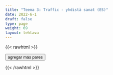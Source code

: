 ```yaml
---
title: "Teema 3: Traffic - yhdistä sanat (ES)"
date: 2022-6-1
draft: false
type: page
weight: 69
layout: tehtava
---
```

{{< rawhtml >}}
<link rel="stylesheet" type="text/css" href="/css/yhdistely.css"/>
<div id="nappulat">
<button id="lisaa">
agregar más pares
</button>
</div>
<div id="kaikki"></div>
<div id="tehtava" class="grid grid-cols-2">
 <div><ul id="terms"> </ul></div>
 <div><ul id="defs"> </ul></div>

</div>


<script> 
 
 //Execute a JavaScript immediately after a page has been loaded
window.onload = function() {

  //Data for terms and definitions. This can be stored in a separate .js file, in a JSON file or here in the main file
     var data = {
       terms: [{
        
         index: 0, text: 'freight train'
    }, { index: 1, text: 'high-speed rail'
    }, { index: 2, text: 'lorry (BrE), truck (AmE)'
    }, { index: 3, text: 'regional / commuter / local train'
    }, { index: 4, text: 'tram'
    }, { index: 5, text: 'underground (BrE), subway (AmE)'
    }, { index: 6, text: 'vehicle'
    }, { index: 7, text: 'biker'
    }, { index: 8, text: 'co-driver'
    }, { index: 9, text: 'commuter'
    }, { index: 10, text: 'cyclist'
    }, { index: 11, text: 'motorist'
    }, { index: 12, text: 'passenger'
    }, { index: 13, text: 'pedestrian'
    }, { index: 14, text: 'traffic warden'
    }, { index: 15, text: 'accelerate'
    }, { index: 16, text: 'annual inspection, vehicle safety inspection, MOT (Ministry of Safety test)'
    }, { index: 17, text: 'annual vehicle tax'
    }, { index: 18, text: 'aviation'
    }, { index: 19, text: 'breathalyzer test'
    }, { index: 20, text: 'built-up area'
    }, { index: 21, text: 'bypass'
    }, { index: 22, text: 'car park (BrE), parking lot (AmE)'
    }, { index: 23, text: 'carpool'
    }, { index: 24, text: 'collision, crash'
    }, { index: 25, text: 'curb'
    }, { index: 26, text: 'cycling lane'
    }, { index: 27, text: 'detour, diversion'
    }, { index: 28, text: 'driving licence (BrE), driver’s license (AmE)'
    }, { index: 29, text: 'driving school'
    }, { index: 30, text: 'fast lane'
    }, { index: 31, text: 'fine, ticket'
    }, { index: 32, text: 'freight, cargo'
    }, { index: 33, text: 'gas station (AmE), service station (BrE)'
    }, { index: 34, text: 'head-on collision'
    }, { index: 35, text: 'highway'
    }, { index: 36, text: 'insurance'
    }, { index: 37, text: 'interchange'
    }, { index: 38, text: 'intersection, junction, crossroads'
    }, { index: 39, text: 'lane'
    }, { index: 40, text: 'lay-by (BrE), rest stop (AmE)'
    }, { index: 41, text: 'motorway (BrE), freeway (AmE), interstate (AmE)'
    }, { index: 42, text: 'one-way traffic'
    }, { index: 43, text: 'overtake (BrE), pass (AmE)'
    }, { index: 44, text: 'parallel parking'
    }, { index: 45, text: 'park'
    }, { index: 46, text: 'parking meter, parking app'
    }, { index: 47, text: 'parking space'
    }, { index: 48, text: 'pavement (BrE), sidewalk (AmE)'
    }, { index: 49, text: 'paving'
    }, { index: 50, text: 'pedestrian crossing (BrE), zebra crossing (BrE), crosswalk (AmE)'
    }, { index: 51, text: 'pile-up'
    }, { index: 52, text: 'public transport'
    }, { index: 53, text: 'rail, track'
    }, { index: 54, text: 'ramp, exit'
    }, { index: 55, text: 'reduce speed'
    }, { index: 56, text: 'refuel, fill the tank'
    }, { index: 57, text: 'right-of-way'
    }, { index: 58, text: 'ring road'
    }, { index: 59, text: 'road rage'
    }, { index: 60, text: 'road safety'
    }, { index: 61, text: 'roadworks'
    }, { index: 62, text: 'roundabout (BrE), traffic circle (AmE)'
    }, { index: 63, text: 'route'
    }, { index: 64, text: 'rush hour'
    }, { index: 65, text: 'shotgun'
    }, { index: 66, text: '(hard) shoulder'
    }, { index: 67, text: 'speed camera'
    }, { index: 68, text: 'speed limit'
    }, { index: 69, text: 'speed trap, radar'
    }, { index: 70, text: 'speeding'
    }, { index: 71, text: 'subway (BrE), underpass (AmE)'
    }, { index: 72, text: 'tailgating'
    }, { index: 73, text: 'toll, charge'
    }, { index: 74, text: 'traffic island'
    }, { index: 75, text: 'traffic jam, congestion'
    }, { index: 76, text: 'traffic regulation, rule of the road'
    }, { index: 77, text: 'traffic violation'

},

    ],
    definitions: [{
        index: 0, text: 'tren de mercancías'
    }, { index: 1, text: 'tren bala'
    }, { index: 2, text: 'camión'
    }, { index: 3, text: 'tren suburbano'
    }, { index: 4, text: 'tranvía'
    }, { index: 5, text: 'metro'
    }, { index: 6, text: 'vehículo'
    }, { index: 7, text: 'motociclista, ciclista'
    }, { index: 8, text: 'copiloto'
    }, { index: 9, text: 'viajero de trabajo'
    }, { index: 10, text: 'ciclista'
    }, { index: 11, text: 'vehículo motorizado'
    }, { index: 12, text: 'pasajero'
    }, { index: 13, text: 'peatón'
    }, { index: 14, text: 'inspector de estacionamiento'
    }, { index: 15, text: 'acelerar'
    }, { index: 16, text: 'inspección técnica'
    }, { index: 17, text: 'impuesto de circulación'
    }, { index: 18, text: 'aviación'
    }, { index: 19, text: 'prueba de alcoholemia'
    }, { index: 20, text: 'zona urbana'
    }, { index: 21, text: 'carretera de circunvalación'
    }, { index: 22, text: 'aparcamiento'
    }, { index: 23, text: 'compartir coche'
    }, { index: 24, text: 'colisión'
    }, { index: 25, text: 'bordillo'
    }, { index: 26, text: 'carril bici'
    }, { index: 27, text: 'desvío'
    }, { index: 28, text: 'licencia de conducir'
    }, { index: 29, text: 'autoescuela'
    }, { index: 30, text: 'carril de adelantamiento'
    }, { index: 31, text: 'multa'
    }, { index: 32, text: 'carga'
    }, { index: 33, text: 'gasolinera'
    }, { index: 34, text: 'choque frontal'
    }, { index: 35, text: 'carretera principal'
    }, { index: 36, text: 'seguro'
    }, { index: 37, text: 'intercambiador'
    }, { index: 38, text: 'intersección'
    }, { index: 39, text: 'carril'
    }, { index: 40, text: 'área de descanso'
    }, { index: 41, text: 'autopista'
    }, { index: 42, text: 'tráfico de sentido único'
    }, { index: 43, text: 'adelantar'
    }, { index: 44, text: 'aparcamiento en batería'
    }, { index: 45, text: 'estacionar'
    }, { index: 46, text: 'parquímetro'
    }, { index: 47, text: 'plaza de aparcamiento'
    }, { index: 48, text: 'acera'
    }, { index: 49, text: 'adoquín'
    }, { index: 50, text: 'paso de peatones'
    }, { index: 51, text: 'colisión en cadena'
    }, { index: 52, text: 'transporte público'
    }, { index: 53, text: 'vía férrea'
    }, { index: 54, text: 'rampa'
    }, { index: 55, text: 'ralentizar'
    }, { index: 56, text: 'repostar'
    }, { index: 57, text: 'derecho de paso'
    }, { index: 58, text: 'carretera de circunvalación'
    }, { index: 59, text: 'ira al volante'
    }, { index: 60, text: 'seguridad vial'
    }, { index: 61, text: 'trabajo en carretera'
    }, { index: 62, text: 'glorieta'
    }, { index: 63, text: 'ruta'
    }, { index: 64, text: 'hora punta'
    }, { index: 65, text: 'asiento del copiloto'
    }, { index: 66, text: 'orilla'
    }, { index: 67, text: 'cámara de velocidad'
    }, { index: 68, text: 'límite de velocidad'
    }, { index: 69, text: 'radar'
    }, { index: 70, text: 'exceso de velocidad'
    }, { index: 71, text: 'túnel peatonal'
    }, { index: 72, text: 'enganchón'
    }, { index: 73, text: 'pago'
    }, { index: 74, text: 'isleta'
    }, { index: 75, text: 'atasco de tráfico'
    }, { index: 76, text: 'norma de tráfico'
    }, { index: 77, text: 'infracción de tráfico'
},

    ],
    //this creates matches for indexes. This is a sort of an Answer Sheet
    pairs: {
      0: 0,
      1: 1,
      2: 2,
      3: 3,
      4: 4,
      5: 5,
      6: 6,
      7: 7,
      8: 8,
      9: 9,
      10: 10,
      11: 11,
      12: 12,
      13: 13,
      14: 14,
      15: 15,
      16: 16,
      17: 17,
      18: 18,
      19: 19,
      20: 20,
      21: 21,
      22: 22,
      23: 23,
      24: 24,
      25: 25,
      26: 26,
      27: 27,
      28: 28,
      29: 29,
      30: 30,
      31: 31,
      32: 32,
      33: 33,
      34: 34,
      35: 35,
      36: 36,
      37: 37,
      38: 38,
      39: 39,
      40: 40,
      41: 41,
      42: 42,
      43: 43,
      44: 44,
      45: 45,
      46: 46,
      47: 47,
      48: 48,
      49: 49,
      50: 50,
      51: 51,
      52: 52,
      53: 53,
      54: 54,
      55: 55,
      56: 56,
      57: 57,
      58: 58,
      59: 59,
      60: 60,
      61: 61,
      62: 62,
      63: 63,
      64: 64,
      65: 65,
      66: 66,
      67: 67,
      68: 68,
      69: 69,
      70: 70,
      71: 71,
      72: 72,
      73: 73,
      74: 74,
      75: 75,
      76: 76,
      77: 77,
    }
  };
    
for (var a=[],i=0;i<78;++i) a[i]=i;

function shufflee(array) {
  var tmp, current, top = array.length;
  if(top) while(--top) {
    current = Math.floor(Math.random() * (top + 1));
    tmp = array[current];
    array[current] = array[top];
    array[top] = tmp;
  }
  return array;
}

a = shufflee(a);
  

  var selectedTerm = null, //to make sure none is selected onload
    selectedDef = null,
    termsContainer = document.querySelector("#terms"), //list of terms
    defsContainer = document.querySelector("#defs"); //list of definitions

  //This function takes two arguments, that is one term and one def to compare if they match. It returns True or False after compairing values of the "pairs" object property.     
  function isMatch(termIndex, defIndex) {
    return data.pairs[termIndex] === defIndex;
  }

  //This function adds HTML elements and content to the specified container (UL).
  function createListHTML(list, container) {
    container.innerHTML = ""; //first, clean up any existing LI elements
    for (var i = 0; i < 78; i++) {
      container.innerHTML = container.innerHTML + "<li data-index='" + list[i]["index"] + "'>" + "<span>" + list[i]["text"] + "</span>" + "</li>";

    }
  }

function addCSS(css){
  var elem=document.createElement('style');
  if(elem.styleSheet && !elem.sheet)elem.styleSheet.cssText=css;
  else elem.appendChild(document.createTextNode(css));
  document.getElementsByTagName('head')[0].appendChild(elem); 
}

  createListHTML(data.terms, termsContainer);
  createListHTML(data.definitions, defsContainer);

  //listen for a "click" event on a list of Terms and store the clicked object in the target object
  termsContainer.addEventListener("click", function(e) {
    var target = e.target.parentNode;
    if (target.className === "score")
      return;
    var termIndex = Number(target.getAttribute("data-index"));
    //the condition is that only one LI can be selected
    if (selectedTerm !== null && selectedTerm !== termIndex) {
      termsContainer.querySelector("li[data-index='" + selectedTerm + "']").removeAttribute("data-selected");
    }

    //deletion of the decoration
    if (target.hasAttribute("data-selected")) {
      target.removeAttribute("data-selected");
      selectedTerm = null;
    }
    //selecting on click	
    else {
      target.setAttribute("data-selected", true);
      selectedTerm = termIndex;
    }

    if (selectedTerm !== null && selectedDef !== null) {
      var term = document.querySelector("#terms [data-index='" + selectedTerm + "']");
      var def = document.querySelector("#defs [data-index='" + selectedDef + "']");
      if (isMatch(selectedTerm, selectedDef)) {
				term.className = "score";
        def.className = "score";
  			numero++;
   			term.style.order = (numero);
   			def.style.order = (numero);
            }
      selectedTerm = null;
      selectedDef = null;
      term.removeAttribute("data-selected");
      def.removeAttribute("data-selected");
			    }
  })

  defsContainer.addEventListener("click", function(e) {
    var target = e.target.parentNode;
    if (target.className === "score")
      return;
    var defIndex = Number(target.getAttribute("data-index"));
    var defText = Number(target.getAttribute("data-index"))

    if (selectedDef !== null && selectedDef !== defIndex) {
      defsContainer.querySelector("li[data-index='" + selectedDef + "']").removeAttribute("data-selected");
    }

    if (target.hasAttribute("data-selected"))
      target.removeAttribute("data-selected");
    else
      target.setAttribute("data-selected", true);
    selectedDef = Number(target.getAttribute("data-index"));
    if (selectedTerm !== null && selectedDef !== null) {
      //var term = document.querySelector("#terms [data-index='"+selectedTerm+"']");
      var term = termsContainer.querySelector("[data-index='" + selectedTerm + "']");
      //var def = document.querySelector("#defs [data-index='"+selectedDef+"']");
      var def = defsContainer.querySelector("[data-index='" + selectedDef + "']");
      if (isMatch(selectedTerm, selectedDef)) {
				term.className = "score";
        def.className = "score";
  			numero++;
   			term.style.order = (numero);
   			def.style.order = (numero);
       }
      
      selectedTerm = null; //poista napautusten valinta
      selectedDef = null; //poista napautusten valinta
      term.removeAttribute("data-selected");
      def.removeAttribute("data-selected");
    }
  })

  function shuffle() {
    randomSort(data.terms)
    randomSort(data.definitions)
    createListHTML(data.terms, termsContainer)
    createListHTML(data.definitions, defsContainer)
    addCSS("div#tehtava li[data-index]{display: none;}")
    addCSS("div#tehtava li[data-index='" + a[0] + "']{display: flex;}")
		addCSS("div#tehtava li[data-index='" + a[1] + "']{display: flex;}")
    addCSS("div#tehtava li[data-index='" + a[2] + "']{display: flex;}")
    addCSS("div#tehtava li[data-index='" + a[3] + "']{display: flex;}")
    addCSS("div#tehtava li[data-index='" + a[4] + "']{display: flex;}")
    addCSS("div#tehtava li[data-index='" + a[5] + "']{display: flex;}")
  }
  
  
  
  function randomSort(array) {
    var currentIndex = array.length,
      temporaryValue, randomIndex;

    // While there remain elements to shuffle...

    while (currentIndex !== 0) {

      // Pick a remaining element...
      randomIndex = Math.floor(Math.random() * currentIndex);
      currentIndex -= 1;

      // And swap it with the current element. SWAP
      temporaryValue = array[currentIndex];
      array[currentIndex] = array[randomIndex];
      array[randomIndex] = temporaryValue;
    }

    return array;
  }

  shuffle(); 
  
document.getElementById("lisaa").addEventListener("click", function() {
        h++;
        addCSS("div#tehtava li[data-index='" + a[h] + "']{display: flex;}")
				h++;
        addCSS("div#tehtava li[data-index='" + a[h] + "']{display: flex;}")
				h++;
        addCSS("div#tehtava li[data-index='" + a[h] + "']{display: flex;}")
				h++;
        addCSS("div#tehtava li[data-index='" + a[h] + "']{display: flex;}")
				h++;
        addCSS("div#tehtava li[data-index='" + a[h] + "']{display: flex;}")
				h++;
        addCSS("div#tehtava li[data-index='" + a[h] + "']{display: flex;}")
if(h>80){$("#kaikki").html("Misión cumplida!"); }      })
  }

var numero = 0;
var h = 6;
</script>
{{< /rawhtml >}}